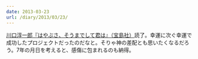 ```yaml
---
date: 2013-03-23
url: /diary/2013/03/23/
---
```


[川口淳一郎『はやぶさ、そうまでして君は』（宝島社）](http://www.amazon.co.jp/dp/4796678913)読了。幸運に次ぐ幸運で成功したプロジェクトだったのだなと。そりゃ神の差配とも思いたくなるだろう。7年の月日を考えると、感傷に包まれるのも納得。
